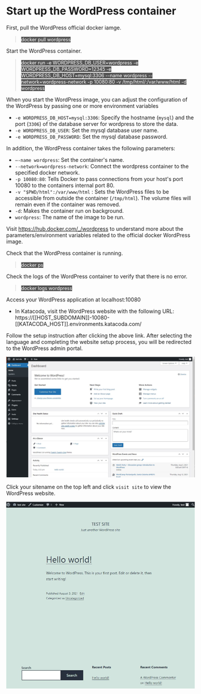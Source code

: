 # Start up the WordPress container

First, pull the WordPress official docker iamge.

> <span align="left" style="color:#FFF;background:#555;font:Courier New; font-size: 90%;"> docker pull wordpress </span>

Start the WordPress container.

> <span align="left" style="color:#FFF;background:#555;font:Courier New; font-size: 90%;"> docker run -e WORDPRESS_DB_USER=wordpress -e WORDPRESS_DB_PASSWORD=12345 -e WORDPRESS_DB_HOST=mysql:3306 --name wordpress --network=wordpress-network -p 10080:80 -v /tmp/html/:/var/www/html -d wordpress </span>

When you start the WordPress image, you can adjust the configuration of the WordPress by passing one or more environment variables
* `-e WORDPRESS_DB_HOST=mysql:3306`: Specify the hostname (`mysql`) and the port (`3306`) of the database server for wordpress to store the data.
* `-e WORDPRESS_DB_USER`: Set the mysql database user name.
* `-e WORDPRESS_DB_PASSWORD`: Set the mysql database password.

In addition, the WordPress container takes the following parameters:
* `–-name wordpress`: Set the container's name.
* `--network=wordpress-network`: Connect the wordpress container to the specified docker network.
* `-p 10080:80`: Tells Docker to pass connections from your host's port 10080 to the containers internal port 80.
* `-v "$PWD/html":/var/www/html` : Sets the WordPress files to be accessible from outside the container (`/tmp/html`). The volume files will remain even if the container was removed.
* `-d`: Makes the container run on background.
* `wordpress`: The name of the image to be run.

Visit https://hub.docker.com/_/wordpress to understand more about the parameters/environment variables related to the official docker WordPress image.

Check that the WordPress container is running.

> <span align="left" style="color:#FFF;background:#555;font:Courier New; font-size: 90%;"> docker ps </span>

Check the logs of the WordPress container to verify that there is no error.

> <span align="left" style="color:#FFF;background:#555;font:Courier New; font-size: 90%;"> docker logs wordpress </span>

Access your WordPress application at localhost:10080
- In Katacoda, visit the WordPress website with the following URL: 
https://[[HOST_SUBDOMAIN]]-10080-[[KATACODA_HOST]].environments.katacoda.com/

Follow the setup instruction after clicking the above link. After selecting the language and completing the website setup process, you will be redirected to the WordPress admin portal.

![Wordpress admin portal](./assets/admin.jpg)

Click your sitename on the top left and click `visit site` to view the WordPress website.

![Wordpress website](./assets/ws.jpg)

<br/>
